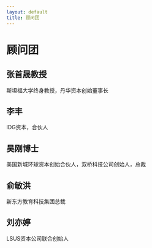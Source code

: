 ```yaml
---
layout: default
title: 顾问团
---
```

# 顾问团

## 张首晟教授
斯坦福大学终身教授，丹华资本创始董事长

## 李丰
IDG资本，合伙人

## 吴刚博士
美国新城环球资本创始合伙人，双桥科技公司创始人，总裁

## 俞敏洪
新东方教育科技集团总裁

## 刘亦婷
LSUS资本公司联合创始人

